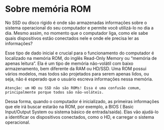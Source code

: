# Sobre memória ROM

No SSD ou disco rígido é onde são armazenadas informações sobre o sistema operacional do seu computador e permite você utilizá-lo no dia a dia. Mesmo assim, no momento que o computador liga, como ele sabe quais dispositivos estão conectados nele e onde ele precisa ler as informações?

Esse tipo de dado inicial e crucial para o funcionamento do computador é localizado na memória ROM, do inglês Read-Only Memory ou “memória de apenas leitura”. Ela é um tipo de memória não-volátil com baixo armazenamento, bem diferente da RAM ou HD/SSD. Uma ROM possui vários modelos, mas todos são projetados para serem apenas lidos, ou seja, não é esperado que o usuário escreva informações nessa memória.

    Atenção: um HD ou SSD não são ROMs! Essa é uma confusão comum, principalmente porque todos são não-voláteis.

Dessa forma, quando o computador é inicializado, as primeiras informações que ele irá buscar estarão na ROM, por exemplo, a BIOS ( Basic Input/Output System ou sistema básico de entrada/saída). Elas vão ajudá-lo a identificar os dispositivos conectados, como o HD, e carregar o sistema operacional.
